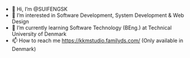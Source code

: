 - 👋 Hi, I’m @SUIFENGSK
- 👀 I’m interested in Software Development, System Development & Web Design
- 🌱 I’m currently learning Software Technology (BEng.) at Technical University of Denmark
- 📫 How to reach me https://kkmstudio.familyds.com/ (Only available in Denmark)

<!---
SUIFENGSK/SUIFENGSK is a ✨ special ✨ repository because its `README.md` (this file) appears on your GitHub profile.
You can click the Preview link to take a look at your changes.
--->
